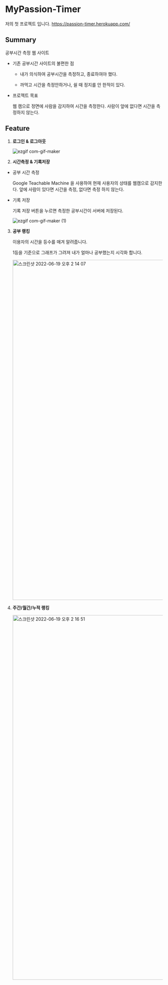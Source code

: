 # MyPassion-Timer

저의 첫 프로젝트 입니다.
https://passion-timer.herokuapp.com/

## Summary

공부시간 측정 웹 사이트 
  - 기존 공부시간 사이트의 불편한 점  
 
    - 내가 의식하여 공부시간을 측정하고, 종료하여야 했다. 
    
    - 까먹고 시간을 측정안하거나, 쉴 때 정지를 안 한적이 있다.
    
  - 프로젝트 목표
  
    웹 캠으로 정면에 사람을 감지하여 시간을 측정한다. 사람이 앞에 없다면 시간을 측정하지 않는다.

## Feature

1. **로그인 & 로그아웃**
   
   ![ezgif com-gif-maker](https://user-images.githubusercontent.com/62373865/174467367-2b27048b-77e8-44d9-8e7d-5280f257e27d.gif)
   

2. **시간측정 & 기록저장**

- 공부 시간 측정 
  
  Google Teachable Machine 을 사용하여 현재 사용자의 상태를 웹캠으로 감지한다. 앞에 사람이 있다면 시간을 측정, 없다면 측정 하지 않는다.

- 기록 저장

  기록 저장 버튼을 누르면 측정한 공부시간이 서버에 저장된다.
  
     ![ezgif com-gif-maker (1)](https://user-images.githubusercontent.com/62373865/174467368-08d6631b-92f7-476c-a1f4-9d86fb82212b.gif)
  
3. **공부 랭킹**

   이용자의 시간을 등수를 매겨 알려줍니다.

   1등을 기준으로 그래프가 그려져 내가 얼마나 공부했는지 시각화 합니다.
   
   <img width="1083" alt="스크린샷 2022-06-19 오후 2 14 07" src="https://user-images.githubusercontent.com/62373865/174467385-42b6ffdb-c0dd-4f58-945c-cfa1eda5e39f.png">

4. **주간/월간/누적 랭킹**

    <img width="1161" alt="스크린샷 2022-06-19 오후 2 16 51" src="https://user-images.githubusercontent.com/62373865/174467395-67a75827-6667-4b56-855d-4cc2515d0d0f.png">
